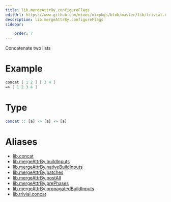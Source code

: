 ```yaml
---
title: lib.mergeAttrBy.configureFlags
editUrl: https://www.github.com/nixos/nixpkgs/blob/master/lib/trivial.nix#L111C12
description: lib.mergeAttrBy.configureFlags
sidebar:

    order: 7
---
```


Concatenate two lists

# Example

```nix
concat [ 1 2 ] [ 3 4 ]
=> [ 1 2 3 4 ]
```

# Type

```haskell
concat :: [a] -> [a] -> [a]
```


# Aliases

- [lib.concat](/nix-doc-comments/reference/lib/lib-concat)
- [lib.mergeAttrBy.buildInputs](/nix-doc-comments/reference/lib/mergeAttrBy/lib-mergeAttrBy-buildInputs)
- [lib.mergeAttrBy.nativeBuildInputs](/nix-doc-comments/reference/lib/mergeAttrBy/lib-mergeAttrBy-nativeBuildInputs)
- [lib.mergeAttrBy.patches](/nix-doc-comments/reference/lib/mergeAttrBy/lib-mergeAttrBy-patches)
- [lib.mergeAttrBy.postAll](/nix-doc-comments/reference/lib/mergeAttrBy/lib-mergeAttrBy-postAll)
- [lib.mergeAttrBy.prePhases](/nix-doc-comments/reference/lib/mergeAttrBy/lib-mergeAttrBy-prePhases)
- [lib.mergeAttrBy.propagatedBuildInputs](/nix-doc-comments/reference/lib/mergeAttrBy/lib-mergeAttrBy-propagatedBuildInputs)
- [lib.trivial.concat](/nix-doc-comments/reference/lib/trivial/lib-trivial-concat)


